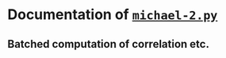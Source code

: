 # Documentation of [`michael-2.py`](/playground/michael-2.py)
## Batched computation of correlation etc.
